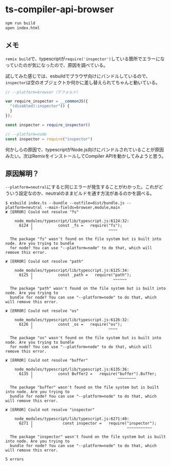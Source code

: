 # ts-compiler-api-browser

```bash
npm run build
open index.html
```

## メモ

`remix build`で、typescriptが`require('inspector')`している箇所でエラーになっていたのが気になったので、原因を調べている。

試してみた感じでは、esbuildでブラウザ向けにバンドルしているので、`inspector`は空のオブジェクトか何かに差し替えられてちゃんと動いている。

```js
// --platform=browser（デフォルト）

var require_inspector = __commonJS({
  "(disabled):inspector"() {
  }
});

const inspector = require_inspector()
```

```js
// --platform=node
const inspector = require("inspector")
```

何かしらの原因で、typescriptがNode.js向けにバンドルされていることが原因みたい。次はRemixをインストールしてCompiler APIを動かしてみようと思う。

## 原因解明？

`--platform=neutral`にすると同じエラーが発生することがわかった。これがどういう設定なのか、neutralのままビルドを通す方法があるのかを調べる。

```text
$ esbuild index.ts --bundle --outfile=dist/bundle.js --platform=neutral --main-fields=browser,module,main
✘ [ERROR] Could not resolve "fs"

    node_modules/typescript/lib/typescript.js:6124:32:
      6124 │           const _fs =   require("fs");
           ╵                                 ~~~~

  The package "fs" wasn't found on the file system but is built into node. Are you trying to bundle
  for node? You can use "--platform=node" to do that, which will remove this error.

✘ [ERROR] Could not resolve "path"

    node_modules/typescript/lib/typescript.js:6125:34:
      6125 │           const _path =   require("path");
           ╵                                   ~~~~~~

  The package "path" wasn't found on the file system but is built into node. Are you trying to
  bundle for node? You can use "--platform=node" to do that, which will remove this error.

✘ [ERROR] Could not resolve "os"

    node_modules/typescript/lib/typescript.js:6126:32:
      6126 │           const _os =   require("os");
           ╵                                 ~~~~

  The package "os" wasn't found on the file system but is built into node. Are you trying to bundle
  for node? You can use "--platform=node" to do that, which will remove this error.

✘ [ERROR] Could not resolve "buffer"

    node_modules/typescript/lib/typescript.js:6135:36:
      6135 │           const Buffer2 =   require("buffer").Buffer;
           ╵                                     ~~~~~~~~

  The package "buffer" wasn't found on the file system but is built into node. Are you trying to
  bundle for node? You can use "--platform=node" to do that, which will remove this error.

✘ [ERROR] Could not resolve "inspector"

    node_modules/typescript/lib/typescript.js:6271:40:
      6271 │             const inspector =   require("inspector");
           ╵                                         ~~~~~~~~~~~

  The package "inspector" wasn't found on the file system but is built into node. Are you trying to
  bundle for node? You can use "--platform=node" to do that, which will remove this error.

5 errors
```
